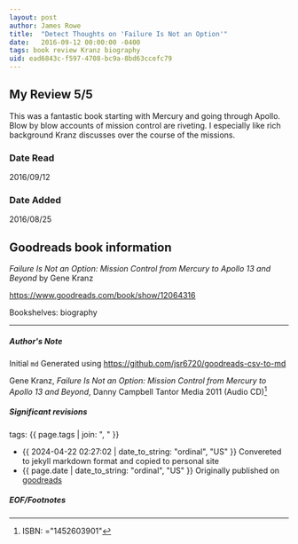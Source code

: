 ```yaml
---
layout: post
author: James Rowe
title:  "Detect Thoughts on 'Failure Is Not an Option'"
date:   2016-09-12 00:00:00 -0400
tags: book review Kranz biography
uid: ead6843c-f597-4708-bc9a-8bd63ccefc79
---
```


<!-- highly dependent on how you personally use jekyll templates, and how you want this to show up -->
<!-- escape any jekyll keys with double brackets -->

## My Review 5/5

This was a fantastic book starting with Mercury and going through Apollo. Blow by blow accounts of mission control are riveting. I especially like rich background Kranz discusses over the course of the missions.

### Date Read
2016/09/12

### Date Added
2016/08/25

## Goodreads book information

*Failure Is Not an Option: Mission Control from Mercury to Apollo 13 and Beyond* by Gene Kranz

https://www.goodreads.com/book/show/12064316

Bookshelves: biography

---

##### Author's Note

Initial `md` Generated using https://github.com/jsr6720/goodreads-csv-to-md

Gene Kranz, *Failure Is Not an Option: Mission Control from Mercury to Apollo 13 and Beyond*, Danny Campbell Tantor Media 2011 (Audio CD)[^1]

##### Significant revisions

tags: {{ page.tags | join: ", " }} <!-- todo move this somewhere -->

- {{ 2024-04-22 02:27:02 | date_to_string: "ordinal", "US" }} Convereted to jekyll markdown format and copied to personal site
- {{ page.date | date_to_string: "ordinal", "US" }} Originally published on [goodreads](https://www.goodreads.com)

##### EOF/Footnotes

[^1]: ISBN: ="1452603901"
